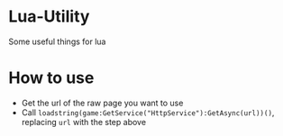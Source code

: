 # Lua-Utility
Some useful things for lua

# How to use
- Get the url of the raw page you want to use
- Call `loadstring(game:GetService("HttpService"):GetAsync(url))()`, replacing `url` with the step above
